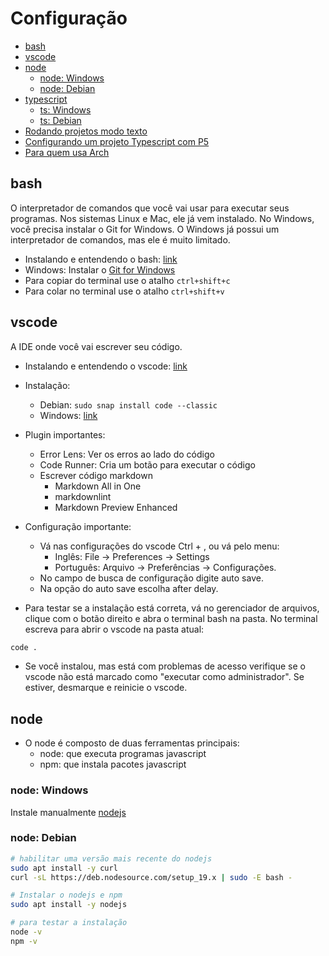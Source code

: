 # Configuração

<!-- toc -->
- [bash](#bash)
- [vscode](#vscode)
- [node](#node)
  - [node: Windows](#node-windows)
  - [node: Debian](#node-debian)
- [typescript](#typescript)
  - [ts: Windows](#ts-windows)
  - [ts: Debian](#ts-debian)
- [Rodando projetos modo texto](#rodando-projetos-modo-texto)
- [Configurando um projeto Typescript com P5](#configurando-um-projeto-typescript-com-p5)
- [Para quem usa Arch](#para-quem-usa-arch)
<!-- toc -->

## bash

O interpretador de comandos que você vai usar para executar seus programas. Nos sistemas Linux e Mac, ele já vem instalado. No Windows, você precisa instalar o Git for Windows. O Windows já possui um interpretador de comandos, mas ele é muito limitado.

- Instalando e entendendo o bash: [link](https://github.com/senapk/fupisfun/blob/master/wiki/configure_bash_and_git_bash.md)
- Windows: Instalar o [Git for Windows](https://gitforwindows.org/)
- Para copiar do terminal use o atalho `ctrl+shift+c`
- Para colar no terminal use o atalho `ctrl+shift+v`

## vscode

A IDE onde você vai escrever seu código.

- Instalando e entendendo o vscode: [link](https://github.com/senapk/fupisfun/blob/master/wiki/configure_vscode.md)
- Instalação:
  - Debian: `sudo snap install code --classic`
  - Windows: [link](https://code.visualstudio.com/download)
- Plugin importantes:
  - Error Lens: Ver os erros ao lado do código
  - Code Runner: Cria um botão para executar o código
  - Escrever código markdown
    - Markdown All in One
    - markdownlint
    - Markdown Preview Enhanced
- Configuração importante:
  - Vá nas configurações do vscode Ctrl + , ou vá pelo menu:
    - Inglês: File -> Preferences -> Settings
    - Português: Arquivo -> Preferências -> Configurações.
  - No campo de busca de configuração digite auto save.
  - Na opção do auto save escolha after delay.

- Para testar se a instalação está correta, vá no gerenciador de arquivos, clique com o botão direito e abra o terminal bash na pasta. No terminal escreva para abrir o vscode na pasta atual:

```bash
code .
```

- Se você instalou, mas está com problemas de acesso verifique se o vscode não está marcado como "executar como administrador". Se estiver, desmarque e reinicie o vscode.

## node

- O node é composto de duas ferramentas principais:
  - node: que executa programas javascript
  - npm: que instala pacotes javascript

### node: Windows

Instale manualmente [nodejs](https://nodejs.org/en/download/)

### node: Debian

```bash
# habilitar uma versão mais recente do nodejs
sudo apt install -y curl 
curl -sL https://deb.nodesource.com/setup_19.x | sudo -E bash - 

# Instalar o nodejs e npm
sudo apt install -y nodejs

# para testar a instalação
node -v
npm -v
```
